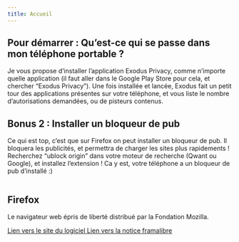 ```yaml
---
title: Accueil
---
```


## Pour démarrer : Qu’est-ce qui se passe dans mon téléphone portable ?

Je vous propose d’installer l’application Exodus Privacy, comme n’importe quelle application (il faut aller dans le Google Play Store pour cela, et chercher “Exodus Privacy”). Une fois installée et lancée, Exodus fait un petit tour des applications présentes sur votre téléphone, et vous liste le nombre d’autorisations demandées, ou de pisteurs contenus.

## Bonus 2 : Installer un bloqueur de pub

Ce qui est top, c’est que sur Firefox on peut installer un bloqueur de pub. Il bloquera les publicités, et permettra de charger les sites plus rapidements ! Recherchez “ublock origin” dans votre moteur de recherche (Qwant ou Google), et installez l’extension ! Ca y est, votre téléphone a un bloqueur de pub d’installé :)

<article class="framalibre-notice">
  <div>
    <img src="https://beta.framalibre.org/images/logo/Firefox.png" alt=""/>
  </div>
  <div>
    <h2>Firefox</h2>
    <p>Le navigateur web épris de liberté distribué par la Fondation Mozilla.</p>
    <div>
      <a href="">Lien vers le site du logiciel <i class="fas fa-chevron-right ml-1"></i></a>
      <a href="">Lien vers la notice framalibre <i class="fas fa-chevron-right ml-1"></i></a>
    </div>
  </div>
</article>    
